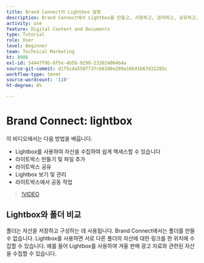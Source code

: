 ```yaml
---
title: Brand Connect의 Lightbox 설명
description: Brand Connect에서 Lightbox를 만들고, 사용하고, 관리하고, 공유하고, 공동 작업하는 방법을 알아봅니다. [!UICONTROL Workfront DAM].
activity: use
feature: Digital Content and Documents
type: Tutorial
role: User
level: Beginner
team: Technical Marketing
kt: 8986
exl-id: 54447f9b-8f5e-4b5b-9298-232024064b4a
source-git-commit: d1f5c4a558f737cb8188e209a16b91b67d32285c
workflow-type: tm+mt
source-wordcount: '110'
ht-degree: 0%

---
```


# Brand Connect: lightbox

이 비디오에서는 다음 방법을 배웁니다.

* Lightbox를 사용하여 자산을 수집하여 쉽게 액세스할 수 있습니다
* 라이트박스 만들기 및 파일 추가
* 라이트박스 공유
* Lightbox 보기 및 관리
* 라이트박스에서 공동 작업

>[!VIDEO](https://video.tv.adobe.com/v/335248/?quality=12)

## Lightbox와 폴더 비교

폴더는 자산을 저장하고 구성하는 데 사용됩니다. Brand Connect에서는 폴더를 만들 수 없습니다. Lightbox를 사용하면 서로 다른 폴더의 자산에 대한 링크를 한 위치에 수집할 수 있습니다. 예를 들어 Lightbox를 사용하여 겨울 판매 광고 자료와 관련된 자산을 수집할 수 있습니다.
